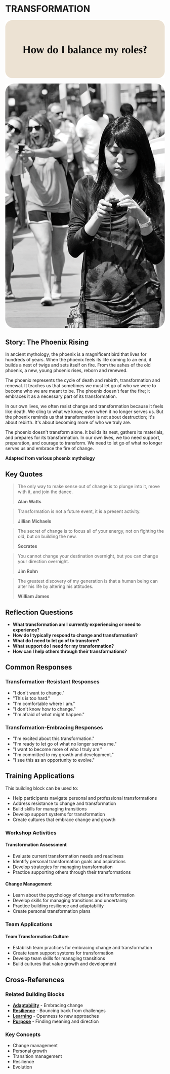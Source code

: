 # TRANSFORMATION

![Transformation Question Card](SPEAKUP%20QUESTION%20CARDS%20FOR%20AI/SPEAK_UP_question_cards_AI29.png)

![Transformation Photo Card](SPEAKUP%20PHOTO%20CARDS/SPEAK%20UP_Photo_Cards_VER2_28.png)

## Story: The Phoenix Rising

In ancient mythology, the phoenix is a magnificent bird that lives for hundreds of years. When the phoenix feels its life coming to an end, it builds a nest of twigs and sets itself on fire. From the ashes of the old phoenix, a new, young phoenix rises, reborn and renewed.

The phoenix represents the cycle of death and rebirth, transformation and renewal. It teaches us that sometimes we must let go of who we were to become who we are meant to be. The phoenix doesn't fear the fire; it embraces it as a necessary part of its transformation.

In our own lives, we often resist change and transformation because it feels like death. We cling to what we know, even when it no longer serves us. But the phoenix reminds us that transformation is not about destruction; it's about rebirth. It's about becoming more of who we truly are.

The phoenix doesn't transform alone. It builds its nest, gathers its materials, and prepares for its transformation. In our own lives, we too need support, preparation, and courage to transform. We need to let go of what no longer serves us and embrace the fire of change.

**Adapted from various phoenix mythology**

## Key Quotes

> The only way to make sense out of change is to plunge into it, move with it, and join the dance.
> 
> **Alan Watts**

> Transformation is not a future event, it is a present activity.
> 
> **Jillian Michaels**

> The secret of change is to focus all of your energy, not on fighting the old, but on building the new.
> 
> **Socrates**

> You cannot change your destination overnight, but you can change your direction overnight.
> 
> **Jim Rohn**

> The greatest discovery of my generation is that a human being can alter his life by altering his attitudes.
> 
> **William James**

## Reflection Questions

- **What transformation am I currently experiencing or need to experience?**
- **How do I typically respond to change and transformation?**
- **What do I need to let go of to transform?**
- **What support do I need for my transformation?**
- **How can I help others through their transformations?**

## Common Responses

### Transformation-Resistant Responses
- "I don't want to change."
- "This is too hard."
- "I'm comfortable where I am."
- "I don't know how to change."
- "I'm afraid of what might happen."

### Transformation-Embracing Responses
- "I'm excited about this transformation."
- "I'm ready to let go of what no longer serves me."
- "I want to become more of who I truly am."
- "I'm committed to my growth and development."
- "I see this as an opportunity to evolve."

## Training Applications

This building block can be used to:
- Help participants navigate personal and professional transformations
- Address resistance to change and transformation
- Build skills for managing transitions
- Develop support systems for transformation
- Create cultures that embrace change and growth

### Workshop Activities

#### **Transformation Assessment**
- Evaluate current transformation needs and readiness
- Identify personal transformation goals and aspirations
- Develop strategies for managing transformation
- Practice supporting others through their transformations

#### **Change Management**
- Learn about the psychology of change and transformation
- Develop skills for managing transitions and uncertainty
- Practice building resilience and adaptability
- Create personal transformation plans

### Team Applications

#### **Team Transformation Culture**
- Establish team practices for embracing change and transformation
- Create team support systems for transformation
- Develop team skills for managing transitions
- Build cultures that value growth and development

## Cross-References

### Related Building Blocks
- **[Adaptability](adaptability/README.md)** - Embracing change
- **[Resilience](resilience/README.md)** - Bouncing back from challenges
- **[Learning](learning/README.md)** - Openness to new approaches
- **[Purpose](purpose/README.md)** - Finding meaning and direction

### Key Concepts
- Change management
- Personal growth
- Transition management
- Resilience
- Evolution
